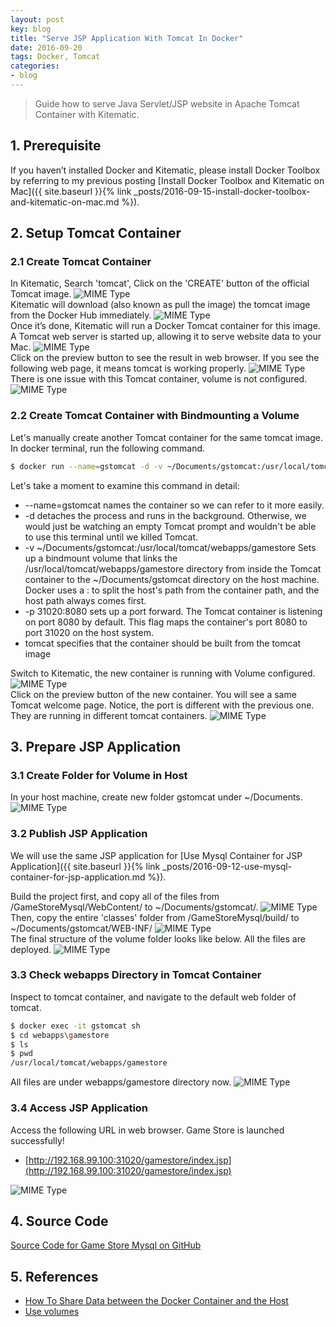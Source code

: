 ```yaml
---
layout: post
key: blog
title: "Serve JSP Application With Tomcat In Docker"
date: 2016-09-20
tags: Docker, Tomcat
categories:
- blog
---
```


> Guide how to serve Java Servlet/JSP website in Apache Tomcat Container with Kitematic.

## 1. Prerequisite
If you haven’t installed Docker and Kitematic, please install Docker Toolbox by referring to my previous posting [Install Docker Toolbox and Kitematic on Mac]({{ site.baseurl }}{% link _posts/2016-09-15-install-docker-toolbox-and-kitematic-on-mac.md %}).

## 2. Setup Tomcat Container
### 2.1 Create Tomcat Container
In Kitematic, Search 'tomcat', Click on the 'CREATE' button of the official Tomcat image.
![MIME Type](/public/pics/2016-09-20/search.png)  
Kitematic will download (also known as pull the image) the tomcat image from the Docker Hub immediately.
![MIME Type](/public/pics/2016-09-20/download.png)  
Once it’s done, Kitematic will run a Docker Tomcat container for this image. A Tomcat web server is started up, allowing it to serve website data to your Mac.
![MIME Type](/public/pics/2016-09-20/running.png)  
Click on the preview button to see the result in web browser. If you see the following web page, it means tomcat is working properly.
![MIME Type](/public/pics/2016-09-20/preview.png)  
There is one issue with this Tomcat container, volume is not configured.
![MIME Type](/public/pics/2016-09-20/novolume.png)  
### 2.2 Create Tomcat Container with Bindmounting a Volume
Let's manually create another Tomcat container for the same tomcat image.
In docker terminal, run the following command.
```sh
$ docker run --name=gstomcat -d -v ~/Documents/gstomcat:/usr/local/tomcat/webapps/gamestore -p 31020:8080 tomcat
```
Let's take a moment to examine this command in detail:
* --name=gstomcat names the container so we can refer to it more easily.
* -d detaches the process and runs in the background. Otherwise, we would just be watching an empty Tomcat prompt and wouldn't be able to use this terminal until we killed Tomcat.
* -v ~/Documents/gstomcat:/usr/local/tomcat/webapps/gamestore Sets up a bindmount volume that links the /usr/local/tomcat/webapps/gamestore directory from inside the Tomcat container to the ~/Documents/gstomcat directory on the host machine. Docker uses a : to split the host's path from the container path, and the host path always comes first.
* -p 31020:8080 sets up a port forward. The Tomcat container is listening on port 8080 by default. This flag maps the container's port 8080 to port 31020 on the host system.
* tomcat specifies that the container should be built from the tomcat image

Switch to Kitematic, the new container is running with Volume configured.
![MIME Type](/public/pics/2016-09-20/gstomcat.png)  
Click on the preview button of the new container. You will see a same Tomcat welcome page. Notice, the port is different with the previous one. They are running in different tomcat containers.
![MIME Type](/public/pics/2016-09-20/newpreview.png)  

## 3. Prepare JSP Application
### 3.1 Create Folder for Volume in Host
In your host machine, create new folder gstomcat under ~/Documents.
![MIME Type](/public/pics/2016-09-20/volume.png)  

### 3.2 Publish JSP Application
We will use the same JSP application for [Use Mysql Container for JSP Application]({{ site.baseurl }}{% link _posts/2016-09-12-use-mysql-container-for-jsp-application.md %}).

Build the project first, and copy all of the files from /GameStoreMysql/WebContent/ to ~/Documents/gstomcat/.
![MIME Type](/public/pics/2016-09-20/webcontent.png)  
Then, copy the entire 'classes' folder from /GameStoreMysql/build/ to ~/Documents/gstomcat/WEB-INF/
![MIME Type](/public/pics/2016-09-20/classes.png)  
The final structure of the volume folder looks like below. All the files are deployed.
![MIME Type](/public/pics/2016-09-20/final.png)  

### 3.3 Check webapps Directory in Tomcat Container
Inspect to tomcat container, and navigate to the default web folder of tomcat.
```sh
$ docker exec -it gstomcat sh
$ cd webapps\gamestore
$ ls
$ pwd
/usr/local/tomcat/webapps/gamestore
```
All files are under webapps/gamestore directory now.
![MIME Type](/public/pics/2016-09-20/webapps.png)  

### 3.4 Access JSP Application
Access the following URL in web browser. Game Store is launched successfully!
* [http://192.168.99.100:31020/gamestore/index.jsp](http://192.168.99.100:31020/gamestore/index.jsp)

![MIME Type](/public/pics/2016-09-20/deployed.png)  

## 4. Source Code
[Source Code for Game Store Mysql on GitHub](https://github.com/jojozhuang/Portfolio/tree/master/GameStoreMysql)

## 5. References
* [How To Share Data between the Docker Container and the Host](https://www.digitalocean.com/community/tutorials/how-to-share-data-between-the-docker-container-and-the-host)
* [Use volumes](https://docs.docker.com/engine/admin/volumes/volumes/)
